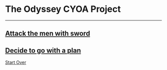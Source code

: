# The Odyssey CYOA Project
---
## [Attack the men with sword](die.md)
## [Decide to go with a plan](go-invisible.md)
[Start Over](../ithaca.md)
